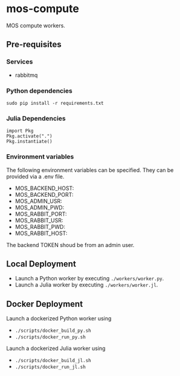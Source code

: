 # mos-compute

MOS compute workers.

## Pre-requisites

### Services

* rabbitmq

### Python dependencies

```sudo pip install -r requirements.txt```

### Julia Dependencies

```
import Pkg
Pkg.activate(".")
Pkg.instantiate()
```

### Environment variables

The following environment variables can be specified. They can be provided via a .env file.

* MOS_BACKEND_HOST:
* MOS_BACKEND_PORT:
* MOS_ADMIN_USR:
* MOS_ADMIN_PWD:
* MOS_RABBIT_PORT:
* MOS_RABBIT_USR:
* MOS_RABBIT_PWD:
* MOS_RABBIT_HOST:

The backend TOKEN shoud be from an admin user.

## Local Deployment

* Launch a Python worker by executing ``./workers/worker.py``.
* Launch a Julia worker by executing ``./workers/worker.jl``.

## Docker Deployment

Launch a dockerized Python worker using
* ``./scripts/docker_build_py.sh``
* ``./scripts/docker_run_py.sh``

Launch a dockerized Julia worker using
* ``./scripts/docker_build_jl.sh``
* ``./scripts/docker_run_jl.sh``
